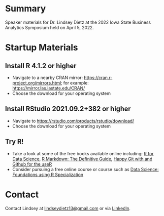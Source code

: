 # Summary
Speaker materials for Dr. Lindsey Dietz at the 2022 Iowa State Business Analytics Symposium held on April 5, 2022.

# Startup Materials

## Install R 4.1.2 or higher
- Navigate to a nearby CRAN mirror: https://cran.r-project.org/mirrors.html; for example: https://mirror.las.iastate.edu/CRAN/
- Choose the download for your operating system

## Install RStudio 2021.09.2+382 or higher
- Navigate to https://rstudio.com/products/rstudio/download/
- Choose the download for your operating system

## Try R!
- Take a look at some of the free books available online including: [R for Data Science](https://r4ds.had.co.nz/index.html), [R Markdown: The Definitive Guide](https://bookdown.org/yihui/rmarkdown/), [Happy Git with and Github for the useR](https://happygitwithr.com/index.html)
- Consider pursuing a free online course or course such as [Data Science: Foundations using R Specialization](https://www.coursera.org/specializations/data-science-foundations-r#courses)


# Contact
Contact Lindsey at lindseydietz13@gmail.com or via [LinkedIn](https://www.linkedin.com/in/lindseydietz/).
